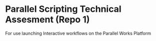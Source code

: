 # Parallel Scripting Technical Assesment (Repo 1)
 For use launching Interactive workflows on the Parallel Works Platform
